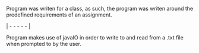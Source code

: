 Program was writen for a class, as such, the program was writen around the predefined requirements of an assignment.

| - - - - - |

Program makes use of javaIO in order to write to and read from a .txt file when prompted to by the user.